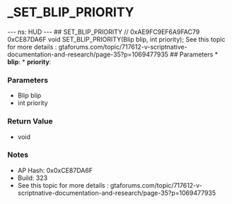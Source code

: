 # _SET_BLIP_PRIORITY

--- ns: HUD --- ## SET_BLIP_PRIORITY  // 0xAE9FC9EF6A9FAC79 0xCE87DA6F void SET_BLIP_PRIORITY(Blip blip, int priority);  See this topic for more details : gtaforums.com/topic/717612-v-scriptnative-documentation-and-research/page-35?p=1069477935  ## Parameters * **blip**: * **priority**:

### Parameters
* Blip blip
* int priority

### Return Value
* void

### Notes
* AP Hash: 0x0xCE87DA6F
* Build: 323
* See this topic for more details : gtaforums.com/topic/717612-v-scriptnative-documentation-and-research/page-35?p=1069477935

